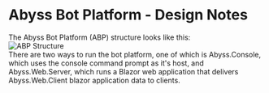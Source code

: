 # Abyss Bot Platform - Design Notes
The Abyss Bot Platform (ABP) structure looks like this:  
![ABP Structure](https://jessica.is-pretty.cool/629JTar.png)  
There are two ways to run the bot platform, one of which is Abyss.Console, which uses the console command prompt as it's host, and Abyss.Web.Server,
which runs a Blazor web application that delivers Abyss.Web.Client blazor application data to clients.
